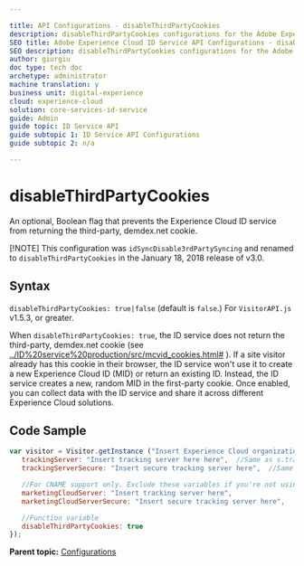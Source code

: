 ```yaml
---

title: API Configurations - disableThirdPartyCookies
description: disableThirdPartyCookies configurations for the Adobe Experience Cloud ID Service API
SEO title: Adobe Experience Cloud ID Service API Configurations - disableThirdPartyCookies
SEO description: disableThirdPartyCookies configurations for the Adobe Experience Cloud ID Service API
author: giurgiu
doc type: tech doc
archetype: administrator
machine translation: y
business unit: digital-experience
cloud: experience-cloud
solution: core-services-id-service
guide: Admin
guide topic: ID Service API
guide subtopic 1: ID Service API Configurations
guide subtopic 2: n/a

---
```


# disableThirdPartyCookies

An optional, Boolean flag that prevents the Experience Cloud ID service from returning the third-party, demdex.net cookie.

[!NOTE]
This configuration was `idSyncDisable3rdPartySyncing` and renamed to `disableThirdPartyCookies` in the January 18, 2018 release of v3.0.

 ## Syntax 
 `disableThirdPartyCookies: true|false` \(default is `false`.\) For `VisitorAPI.js` v1.5.3, or greater.

When `disableThirdPartyCookies: true`, the ID service does not return the third-party, demdex.net cookie \(see [../ID%20service%20production/src/mcvid\_cookies.html\#](../ID%20service%20production/src/mcvid_cookies.html#) \). If a site visitor already has this cookie in their browser, the ID service won't use it to create a new Experience Cloud ID \(MID\) or return an existing ID. Instead, the ID service creates a new, random MID in the first-party cookie. Once enabled, you can collect data with the ID service and share it across different Experience Cloud solutions.

## Code Sample 

```javascript
var visitor = Visitor.getInstance ("Insert Experience Cloud organization ID here",{
   trackingServer: "Insert tracking server here here",  //Same as s.trackingServer
   trackingServerSecure: "Insert secure tracking server here",  //Same as s.trackingServerSecure

   //For CNAME support only. Exclude these variables if you're not using CNAME
   marketingCloudServer: "Insert tracking server here",
   marketingCloudServerSecure: "Insert secure tracking server here",

   //Function variable
   disableThirdPartyCookies: true
});
```

**Parent topic:** [Configurations](mcvid-function-vars.html)

